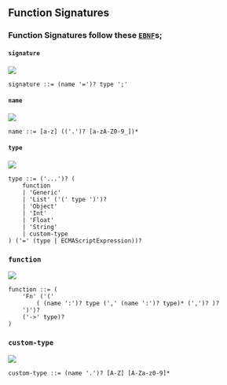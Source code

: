 ## Function Signatures

### Function Signatures follow these [``EBNF``](https://en.wikipedia.org/wiki/Extended_Backus%E2%80%93Naur_Form)s;

#### ``signature``
![](https://cdn.rawgit.com/ElijahKaytor/f.js/b2a7c806/docs/diagrams/signature.svg)
```ebnf
signature ::= (name '=')? type ';'
```
#### ``name``
![](https://cdn.rawgit.com/ElijahKaytor/f.js/b2a7c806/docs/diagrams/name.svg)
```ebnf
name ::= [a-z] (('.')? [a-zA-Z0-9_])*
```
#### ``type``
![](https://cdn.rawgit.com/ElijahKaytor/f.js/d8ba2d8/docs/diagrams/type.svg)
```ebnf
type ::= ('...')? (
    function
    | 'Generic'
    | 'List' ('(' type ')')?
    | 'Object'
    | 'Int'
    | 'Float'
    | 'String'
    | custom-type
) ('=' (type | ECMAScriptExpression))?
```
### ``function``
![](https://cdn.rawgit.com/ElijahKaytor/f.js/0d11caa/docs/diagrams/function.svg)
```ebnf
function ::= (
    'Fn' ('('
        ( (name ':')? type (',' (name ':')? type)* (',')? )?
    ')')?
    ('->' type)?
)
```
### ``custom-type``
![](https://cdn.rawgit.com/ElijahKaytor/f.js/5fe7697/docs/diagrams/custom-type.svg)
```ebnf
custom-type ::= (name '.')? [A-Z] [A-Za-z0-9]*
```
